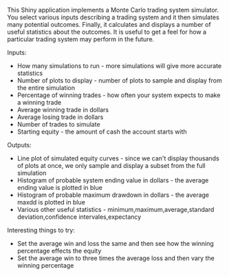 

This Shiny application implements a Monte Carlo trading system simulator. You select various inputs
describing a trading system and it then simulates many potential outcomes. Finally, it calculates and displays a number of useful statistics about the outcomes. It is useful to get a feel for how a particular trading system may perform in the future.

Inputs:

- How many simulations to run - more simulations will give more accurate statistics
- Number of plots to display - number of plots to sample and display from the entire simulation
- Percentage of winning trades - how often your system expects to make a winning trade
- Average winning trade in dollars
- Average losing trade in dollars
- Number of trades to simulate
- Starting equity - the amount of cash the account starts with

Outputs:

- Line plot of simulated equity curves - since we can't display thousands of plots at once, we only sample and display a subset from the full simulation
- Histogram of probable system ending value in dollars - the average ending value is plotted in blue
- Histogram of probable maximum drawdown in dollars - the average maxdd is plotted in blue
- Various other useful statistics - minimum,maximum,average,standard deviation,confidence intervales,expectancy

Interesting things to try:

- Set the average win and loss the same and then see how the winning percentage effects the equity
- Set the average win to three times the average loss and then vary the winning percentage
